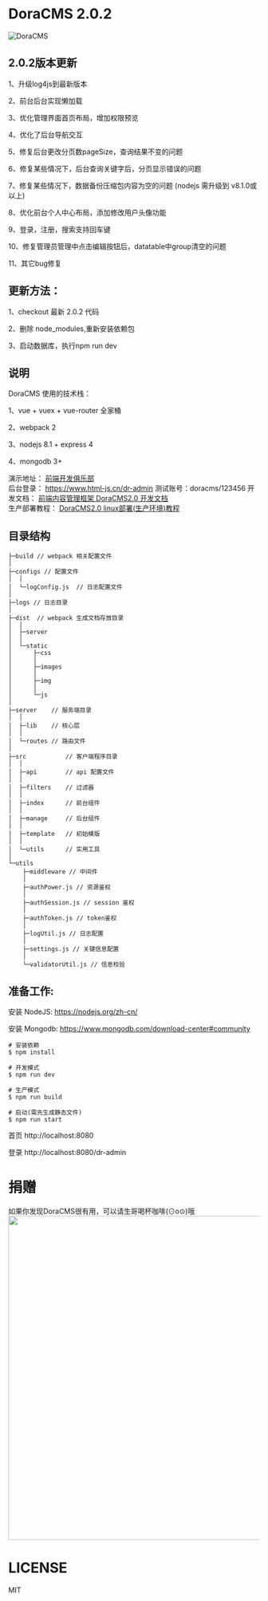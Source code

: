 # DoraCMS 2.0.2

![DoraCMS](http://7xkrk4.com1.z0.glb.clouddn.com/doracms2.jpg "DoraCMS")

## 2.0.2版本更新
1、升级log4js到最新版本

2、前台后台实现懒加载

3、优化管理界面首页布局，增加权限预览

4、优化了后台导航交互

5、修复后台更改分页数pageSize，查询结果不变的问题

6、修复某些情况下，后台查询关键字后，分页显示错误的问题

7、修复某些情况下，数据备份压缩包内容为空的问题 (nodejs 需升级到 v8.1.0或以上)

8、优化前台个人中心布局，添加修改用户头像功能

9、登录，注册，搜索支持回车键

10、修复管理员管理中点击编辑按钮后，datatable中group清空的问题

11、其它bug修复

## 更新方法： 

1、checkout 最新 2.0.2 代码

2、删除 node_modules,重新安装依赖包

3、启动数据库，执行npm run dev 


## 说明

DoraCMS 使用的技术栈：

1、vue + vuex + vue-router 全家桶

2、webpack 2

3、nodejs 8.1 + express 4

4、mongodb 3+

演示地址： [前端开发俱乐部](https://www.html-js.cn)   
后台登录： https://www.html-js.cn/dr-admin     测试账号：doracms/123456
开发文档： [前端内容管理框架 DoraCMS2.0 开发文档](https://www.html-js.cn/details/ryn2kSWqZ.html)   
生产部署教程： [DoraCMS2.0 linux部署(生产环境)教程](https://www.html-js.cn/details/ry4-B-hkf.html)   

## 目录结构

```
├─build // webpack 相关配置文件
│
├─configs // 配置文件
│  │  
│  └─logConfig.js  // 日志配置文件
│ 
├─logs // 日志目录
│
├─dist  // webpack 生成文档存放目录
│  │
│  ├─server
│  │
│  └─static
│      ├─css
│      │
│      ├─images
│      │
│      ├─img
│      │
│      └─js
│
├─server    // 服务端目录
│  │
│  ├─lib    // 核心层
│  │
│  └─routes // 路由文件
│
├─src           // 客户端程序目录
│  │
│  ├─api        // api 配置文件
│  │
│  ├─filters    // 过滤器
│  │
│  ├─index      // 前台组件
│  │
│  ├─manage     // 后台组件
│  │
│  ├─template   // 初始模版
│  │
│  └─utils      // 实用工具
│
└─utils
    ├─middleware // 中间件
    │
    ├─authPower.js // 资源鉴权
    │
    ├─authSession.js // session 鉴权
    │
    ├─authToken.js // token鉴权
    │
    ├─logUtil.js // 日志配置
    │
    ├─settings.js // 关键信息配置
    │
    └─validatorUtil.js // 信息校验

```





## 准备工作:
安装 NodeJS:
https://nodejs.org/zh-cn/

安装 Mongodb:
https://www.mongodb.com/download-center#community

```shell
# 安装依赖
$ npm install

# 开发模式
$ npm run dev

# 生产模式
$ npm run build

# 启动(需先生成静态文件)
$ npm run start
```

首页
http://localhost:8080

登录
http://localhost:8080/dr-admin

# 捐赠
如果你发现DoraCMS很有用，可以请生哥喝杯咖啡(⊙o⊙)哦
<img width="650" src="http://7xkrk4.com1.z0.glb.clouddn.com/payme.jpg" alt="">

# LICENSE

MIT
